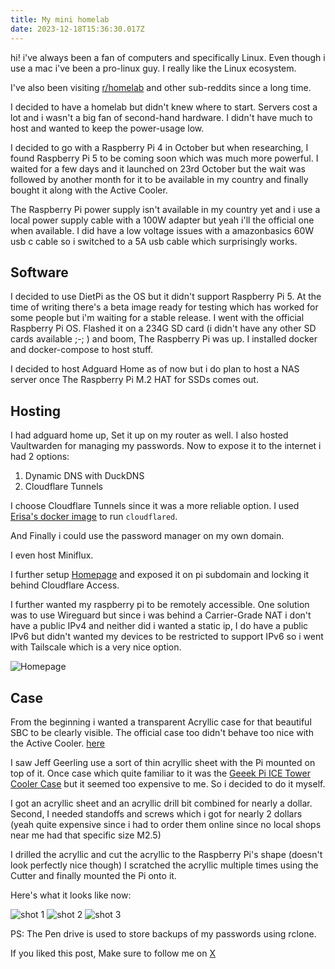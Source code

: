 ```yaml
--- 
title: My mini homelab
date: 2023-12-18T15:36:30.017Z
---
```


hi! i've always been a fan of computers and specifically Linux. Even though i use a mac i've been a pro-linux guy. I really like the Linux ecosystem. 

I've also been visiting [r/homelab](https://reddit.com/r/homelab) and other sub-reddits since a long time. 

I decided to have a homelab but didn't knew where to start. Servers cost a lot and i wasn't a big fan of second-hand hardware. I didn't have much to host and wanted to keep the power-usage low. 

I decided to go with a Raspberry Pi 4 in October but when researching, I found Raspberry Pi 5 to be coming soon which was much more powerful. I waited for a few days and it launched on 23rd October but the wait was followed by another month for it to be available in my country and finally bought it along with the Active Cooler. 

The Raspberry Pi power supply isn't available in my country yet and i use a local power supply cable with a 100W adapter but yeah i'll the official one when available. I did have a low voltage issues with a amazonbasics 60W usb c cable so i switched to a 5A usb cable which surprisingly works. 

## Software

I decided to use DietPi as the OS but it didn't support Raspberry Pi 5. At the time of writing there's a beta image ready for testing which has worked for some people but i'm waiting for a stable release. I went with the official Raspberry Pi OS. Flashed it on a 234G SD card (i didn't have any other SD cards available ;-; ) and boom, The Raspberry Pi was up. I installed docker and docker-compose to host stuff. 

I decided to host Adguard Home as of now but i do plan to host a NAS server once The Raspberry Pi M.2 HAT for SSDs comes out. 

## Hosting 

I had adguard home up, Set it up on my router as well. I also hosted Vaultwarden for managing my passwords. Now to expose it to the internet i had 2 options: 

1. Dynamic DNS with DuckDNS
2. Cloudflare Tunnels 

I choose Cloudflare Tunnels since it was a more reliable option. I used [Erisa's docker image](https://github.com/Erisa/cloudflared-docker) to run `cloudflared`.  

And Finally i could use the password manager on my own domain. 

I even host Miniflux.

I further setup [Homepage](https://gethomepage.dev) and exposed it on pi subdomain and locking it behind Cloudflare Access. 

I further wanted my raspberry pi to be remotely accessible. One solution was to use Wireguard but since i was behind a Carrier-Grade NAT i don't have a public IPv4 and neither did i wanted a static ip, I do have a public IPv6 but didn't wanted my devices to be restricted to support IPv6 so i went with Tailscale which is a very nice option. 

![Homepage](/assets/blog/homepage.png)

## Case

From the beginning i wanted a transparent Acryllic case for that beautiful SBC to be clearly visible. The official case too didn't behave too nice with the Active Cooler. [here](https://forums.raspberrypi.com/viewtopic.php?t=359592)

I saw Jeff Geerling use a sort of thin acryllic sheet with the Pi mounted on top of it. Once case which quite familiar to it was the [Geeek Pi ICE Tower Cooler Case](https://amzn.eu/d/iq8WOnK) but it seemed too expensive to me. So i decided to do it myself. 

I got an acryllic sheet and an acryllic drill bit combined for nearly a dollar. 
Second, I needed standoffs and screws which i got for nearly 2 dollars (yeah quite expensive since i had to order them online since no local shops near me had that specific size M2.5)

I drilled the acryllic and cut the acryllic to the Raspberry Pi's shape (doesn't look perfectly nice though) I scratched the acryllic multiple times using the Cutter and finally mounted the Pi onto it. 

Here's what it looks like now:

![shot 1](/assets/blog/pi-shots/1.jpg)
![shot 2](/assets/blog/pi-shots/2.jpg)
![shot 3](/assets/blog/pi-shots/3.jpg)

PS: The Pen drive is used to store backups of my passwords using rclone.

If you liked this post, Make sure to follow me on [X](https://x.com/gaurishhs)